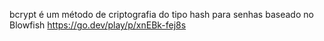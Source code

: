 bcrypt é um método de criptografia do tipo hash para senhas baseado no Blowfish
https://go.dev/play/p/xnEBk-fej8s
